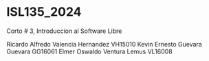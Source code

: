 # ISL135_2024
Corto # 3, Introduccion al Software Libre


Ricardo Alfredo Valencia Hernandez VH15010
Kevin Ernesto Guevara Guevara GG16061
Elmer Oswaldo Ventura Lemus VL16008
